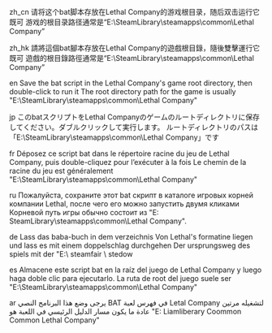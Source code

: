 

zh_cn
请将这个bat脚本存放在Lethal Company的游戏根目录，随后双击运行它既可
游戏的根目录路径通常是“E:\SteamLibrary\steamapps\common\Lethal Company”

zh_hk
請將這個bat腳本存放在Lethal Company的遊戲根目錄，隨後雙擊運行它既可
遊戲的根目錄路徑通常是“E:\SteamLibrary\steamapps\common\Lethal Company”

en
Save the bat script in the Lethal Company's game root directory, then double-click to run it
The root directory path for the game is usually "E:\SteamLibrary\steamapps\common\Lethal Company"

jp
このbatスクリプトをLethal Companyのゲームのルートディレクトリに保存してください。ダブルクリックして実行します。
ルートディレクトリのパスは「E:\SteamLibrary\steamapps\common\Lethal Company」です

fr
Déposez ce script bat dans le répertoire racine du jeu de Lethal Company, puis double-cliquez pour l’exécuter à la fois
Le chemin de la racine du jeu est généralement "E:\SteamLibrary\steamapps\common\Lethal Company"

ru
Пожалуйста, сохраните этот bat скрипт в каталоге игровых корней компании Lethal, после чего его можно запустить двумя кликами
Корневой путь игры обычно состоит из "E: SteamLibrary\steamapps\common\Lethal Company".

de
Lass das baba-buch in dem verzeichnis Von Lethal's formatine liegen und lass es mit einem doppelschlag durchgehen
Der ursprungsweg des spiels mit der "E:\ steamfair \ stedow

es
Almacene este script bat en la raíz del juego de Lethal Company y luego haga doble clic para ejecutarlo.
La ruta de root del juego suele ser "E:\SteamLibrary\steamapps\common\Lethal Company"

ar
يرجى وضع هذا البرنامج النصي BAT في فهرس لعبة Letal Company لتشغيله مرتين
عادة ما يكون مسار الدليل الرئيسي في اللعبة هو "E: Liamliberary Coommon Common Lethal Company"
